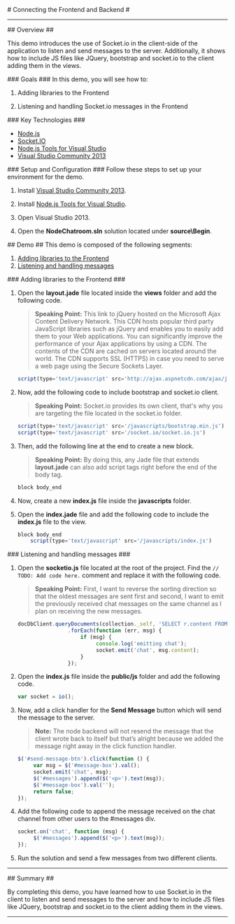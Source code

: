 ﻿<a name="title" />
# Connecting the Frontend and Backend #

---
<a name="Overview" />
## Overview ##

This demo introduces the use of Socket.io in the client-side of the application to listen and send messages to the server. Additionally, it shows how to include JS files like JQuery, bootstrap and socket.io to the client adding them in the views.

<a id="goals" />
### Goals ###
In this demo, you will see how to:

1. Adding libraries to the Frontend

1. Listening and handling Socket.io messages in the Frontend

<a name="technologies" />
### Key Technologies ###

- [Node.js][1]
- [Socket.IO][2]
- [Node.js Tools for Visual Studio][3]
- [Visual Studio Community 2013][4]

[1]: https://nodejs.org/
[2]: http://socket.io/
[3]: https://www.visualstudio.com/en-us/features/node-js-vs.aspx
[4]: https://www.visualstudio.com/en-us/features/node-js-vs.aspx

<a name="Setup" />
### Setup and Configuration ###
Follow these steps to set up your environment for the demo.

1. Install [Visual Studio Community 2013](https://go.microsoft.com/fwlink/?LinkId=517284).

1. Install [Node.js Tools for Visual Studio](http://aka.ms/getntvs).

1. Open Visual Studio 2013.

1. Open the **NodeChatroom.sln** solution located under **source\Begin**.

<a name="Demo" />
## Demo ##
This demo is composed of the following segments:

1. [Adding libraries to the Frontend](#segment1)
1. [Listening and handling messages](#segment2)

<a name="segment1" />
### Adding libraries to the Frontend ###

1. Open the **layout.jade** file located inside the **views** folder and add the following code.

	> **Speaking Point:** This link to jQuery hosted on the Microsoft Ajax Content Delivery Network. This CDN hosts popular third party JavaScript libraries such as jQuery and enables you to easily add them to your Web applications. You can significantly improve the performance of your Ajax applications by using a CDN. The contents of the CDN are cached on servers located around the world. The CDN supports SSL (HTTPS) in case you need to serve a web page using the Secure Sockets Layer.

	````JavaScript
	script(type='text/javascript' src='http://ajax.aspnetcdn.com/ajax/jQuery/jquery-2.1.1.min.js')
	````

1. Now, add the following code to include bootstrap and socket.io client.

	> **Speaking Point:** Socket.io provides its own client, that's why you are targeting the file located in the socket.io folder.

	````JavaScript
	script(type='text/javascript' src='/javascripts/bootstrap.min.js')
	script(type='text/javascript' src='/socket.io/socket.io.js')
	````

1. Then, add the following line at the end to create a new block.

	> **Speaking Point:**  By doing this, any Jade file that extends **layout.jade** can also add script tags right before the end of the body tag.

	````JavaScript
	block body_end
	````

1. Now, create a new **index.js** file inside the **javascripts** folder.

1. Open the **index.jade** file and add the following code to include the **index.js** file to the view.

	````JavaScript
	block body_end
		script(type='text/javascript' src='/javascripts/index.js')
	````


<a name="segment2" />
### Listening and handling messages ###

1. Open the **socketio.js** file located at the root of the project. Find the `// TODO: Add code here.` comment and replace it with the following code.

 	> **Speaking Point:**  First, I want to reverse the sorting direction so that the oldest messages are sent first and second, I want to emit the previously received chat messages on the same channel as I plan on receiving the new messages.

	````JavaScript
	docDbClient.queryDocuments(collection._self, 'SELECT r.content FROM root r')
					.forEach(function (err, msg) {
						if (msg) {
							 console.log('emitting chat');
							 socket.emit('chat', msg.content);
						}
					});
	````

1. Open the **index.js** file inside the **public/js** folder and add the following code.

	````JavaScript
	var socket = io();
	````

1. 	Now, add a click handler for the **Send Message** button which will send the message to the server.
	
	> **Note:**  The node backend will not resend the message that the client wrote back to itself but that’s alright because we added the message right away in the click function handler.

	````JavaScript
	$('#send-message-btn').click(function () {
		 var msg = $('#message-box').val();
		 socket.emit('chat', msg);
		 $('#messages').append($('<p>').text(msg));
		 $('#message-box').val('');
		 return false;
	});
	````

1. Add the following code to append the message received on the chat channel from other users to the #messages div.

	````JavaScript
	socket.on('chat', function (msg) {
		 $('#messages').append($('<p>').text(msg));
	});
	````

1. Run the solution and send a few messages from two different clients.

---

<a name="summary" />
## Summary ##

By completing this demo, you have learned how to use Socket.io in the client to listen and send messages to the server and how to include JS files like JQuery, bootstrap and socket.io to the client adding them in the views.

---
